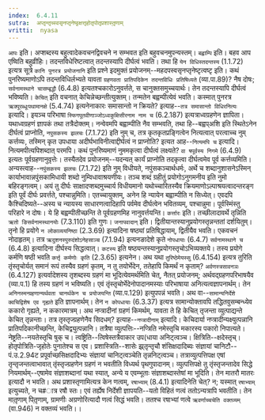 ```yaml
---
index:  6.4.11
sutra:  अप्तृन्तृच्स्वसृनप्तृनेष्ट्टक्षत्तृहोतृपोतृप्रशास्तृ़णाम्
vritti:  nyasa
---
```


`आपः` इति। अप्शब्दस्य बहुत्वादेकवचनद्विवचने न सम्भवत इति बहुवचनमुपन्यस्तम्। `बह्वाम्पि` इति। बहव आप एष्विति बहुव्रीहिः। तदन्तविधेरिष्टत्वात् तदन्तस्यापि दीर्घत्वं भवति। तथा हि `येन विधिस्तदन्तस्य` (1.1.72) इत्यत्र सूत्रे `कानि पुनरत्र प्रयोजनानि` इति प्रश्ने इदमुक्तं प्रयोजनम्--महदपस्वसृनप्तृनेष्टृत्वष्टृ इति। कथं पुनरिष्यमाणोऽपि तदन्तविधिर्लभ्यते यावता `ग्रहणवता प्रातिपदिकेन तदन्तविधिः प्रतिषिध्यते` (व्या.पा.89)? नैष दोषः; `सर्वनामस्थाने चासम्बृद्धौ` (6.4.8) इत्यतश्चकारोऽनुवर्त्तते, स चानुक्तसमुच्चयार्थः। तेन तदन्तस्यापि दीर्घत्वं भविष्यति। `केचित्` इति वचनात् केचिन्नेच्छन्तीत्युक्तम्। तन्मतेन बह्वम्पीत्येवं भवति। कस्मात् पुनरत्र `ऋक्पूरब्धूःपथामानक्षे` (5.4.74) इत्यनेनाकारः समासान्तो न क्रियते? इत्याह--`तत्र समासान्तो विधिरनित्यः` इत्यादि। इयञ्च परिभाषा `स्फिगपूतवीणाञ्जोऽध्वकुक्षिसीरनाम नाम च` (6.2.187) इत्यत्राध्वग्रहणेन ज्ञापिता। यथाध्वग्रहणं ज्ञापकं तथा तत्रैदोक्तम्। नन्वेवमपि बह्वाम्पीति नैव सम्भवति, तथा हि--बह्वप्अशि इति स्थितेऽनेन दीर्घत्वं प्राप्नोति, `नपुसकस्य झलचः` (7.1.72) इति नुम् च, तत्र कृतकृतप्रङ्गित्वेन नित्यत्वात् परत्वाच्च नुम् कर्त्तव्यः, तस्मिन् कृत उपधाया अदीर्घभाविनीत्वाद्दीर्घत्वं न प्राप्नोति? इत्यत आह--`नित्यमपि च` इत्यादि। नित्यमपीत्यपिशब्दात् परमपि। कथं पुनरिष्यमाणं नुममकृत्वा दीर्घत्वं लक्ष्यते? `वा षपूर्वस्य निगमे` (6.4.9) इत्यतः पूर्वग्रहणानुवृत्तेः। तस्यैतदेव प्रयोजनम्--यदन्यत् कार्यं प्राप्नोति तदकृत्वा दीर्घत्वमेव पूर्व कर्त्तव्यमिति।
अन्यस्त्वाह--`नपुंसकस्य झलचः` (7.1.72) इति नुम् विधीयते, नपुंसकञ्चार्थधर्मः, अर्थे च शब्दानुशासनेऽस्मिन् कार्याभावान्नपुंसकामिधायी शब्दो नुम्विधावाश्रयणीयः। तञ्च शब्दं ग्रहीतुं प्रयोगोऽनुगमनीय इति नुमो बहिरङ्गत्वम्। अयं तु दीर्घः साक्षादप्शब्दमुच्चार्य विधीयमानो यथोच्चारितस्यैव क्रियमाणोऽल्पाश्रयत्वादन्तरङ्ग इति पूर्वं दीर्घः प्रवर्त्तते, पश्चान्नुमिति। एतच्चायुक्तम्, अनेन हि न्यायेन बह्वाम्पीति न सिध्येत्। एवदपि कैश्चिदिष्यते--अस्य च न्यायस्य साधारणत्वादिहापि पर्वमेव दीर्घत्वेन भवितव्यम्, पश्चान्नुमा। पूर्वस्मिंस्तु परिहारे न दोषः। ये हि बह्वम्पीतीच्छन्ति ते पूर्वग्रहणमिह नानुवर्त्तयन्ति।
`कर्त्तारः` इति। तच्छीलादावर्थे तृन्निति `ऋतो ङिसर्वनामस्थानयोः` (7.3.110) इति गुणः। `जनापवादान्` इति। द्वितीयान्तस्यानुप्रयोगस्तृन्नन्ततां दर्शयितुम्। तृनो हि प्रयोगे `न लोकाव्ययनिष्ठा` (2.3.69) इत्यादिना षष्ठ्यां प्रतिषिद्धायाम्, द्वितीयैव भवति। एकवचनं नोदाहृतम्। तत्र `ऋदुशनस्पुरुदंशोऽनेहसाञ्च` (7.1.94) इत्यनङादेशे कृते `नोपधायाः` (6.4.7) `सर्वनामस्थाने च` (6.4.8) इत्यादिना दीर्घस्य सिद्धत्वात्। `कटस्य` इति षष्ठ्यन्तस्यानुप्रयोगस्तृचोऽभिव्यक्तये। तस्य प्रयोगे कर्मणि षष्ठी भवति `कर्त्तृ कर्मणोः कृति` (2.3.65) इत्यनेन। अथ यथा `तुरिष्ठेमेयस्सु` (6.4.154) इत्यत्र तुरिति तृंस्तृचोर्यत् समानं रूपं तस्यैव ग्रहणं कृतम्, न तु तयोर्भेदेन, ततेहापि किमर्थं न कृताम्? `अर्वणस्त्रसावनञः` (6.4.127) इत्यर्वादेशस्य तृशब्दस्य ग्रहणं मा भूदित्येवमर्थमिति चेत्, नैतत् प्रयोजनम्; अर्थवद्ग्रहणपरिभाषयैव (व्या.प.1) हि तस्य ग्रहणं न भविष्यति। एवं तृंस्तृचोर्भेदेनोपादानमस्याः परिभाषाया अनित्यत्वज्ञापनार्थम्। तेन `अनिनस्मन्ग्रहणान्यर्थवता चानर्थकेन च प्रयोजयन्ति` (व्या.प.129) इत्युपपन्नं भवति। अथ वा--`सामान्यनिर्देशे क्वचिद्विशेष एव गृह्यते` इति ज्ञापनार्थम्। तेन `न कोपधायाः` (6.3.37) इत्यत्र सामान्योक्तावपि तद्धितवुसम्बन्ध्येव ककारो गृह्यते, न ककारमात्रम्।
अथ नप्त्रादीनां ग्रहणं किमर्थम्, यावता ते हि केचित् तृजन्ता व्युत्पाद्यन्ते केचित् तृन्नन्ताः। तत्र तृस्तृज्ग्रहणेनैव सिदधम्? इत्याह--`नप्त्रादीनाम्` इत्यादि। केचिदार्या नप्त्रादीन्यक्ष्युत्पन्नानि प्रातिपदिकानीच्छन्ति, केचिद्व्युत्पन्नानि। तत्रैषा व्युत्पत्तिः--नप्त्रिति नमेस्तृचि मकारस्य पकारो निपात्यते। नेष्ट्रति--नयतेस्तृचि षुक् च। त्वष्ट्रिति--त्विषेस्तत्रैवाकार उप(धाया अनिट्त्वञ्च। क्षित्रिति--क्षदेस्तृच्। होतृपोत्रिति-जृहोतेः पुनातेश्च स एव। प्रशास्त्रिति--शासेः झ्र्तृन्तृचौ शंसिक्षदादिब्यः संज्ञायां चानिटौ--पं.उ.2.94ट प्रपूर्वाच्छसिक्षदादिभ्यः संज्ञायां चानिट्त्वञ्चेति तृन्ननिट्त्वञ्च। तत्राव्युत्पत्तिपक्ष एषां तृन्तृजन्तत्वाभावात् तृंस्तृज्ग्रहणेन ग्रहणं न भवतीति विध्यर्थ पृथगुपादानम्। व्युत्पत्तिपक्षे तु तृंस्तृजन्तादेव सिद्धे नियमार्थम्--एषामेव संज्ञाशब्दानां यथा स्यात्, अन्ये य एवम्भूताः संज्ञाशब्दास्तेषां मा भूदिति। तेन मातरौ मातरः इत्यादौ न भवति। अथ प्रशास्तृणामित्यत्र केन णत्वम्, `रषाभ्याम्` (8.4.1) इत्यादिनेति चेत्? न; यस्मात् `रषाभ्याम्` इत्युच्यते, न च#ात्र रषौ स्तः। एवं तर्ह्येष निर्देशी ज्ञापयति--यतो विहितं णत्वं ततोऽन्यत्रापि भवतीति। तेन मातृ़णाम् पितृ़णाम्, ग्रामणीः अग्रणोरित्यादौ णत्वं सिद्धं भवति। ततश्च रषाभ्यां णत्वे `ऋवर्णाच्चचेति वक्तव्यम्` (वा.946) न वक्तव्यं भवति।।

